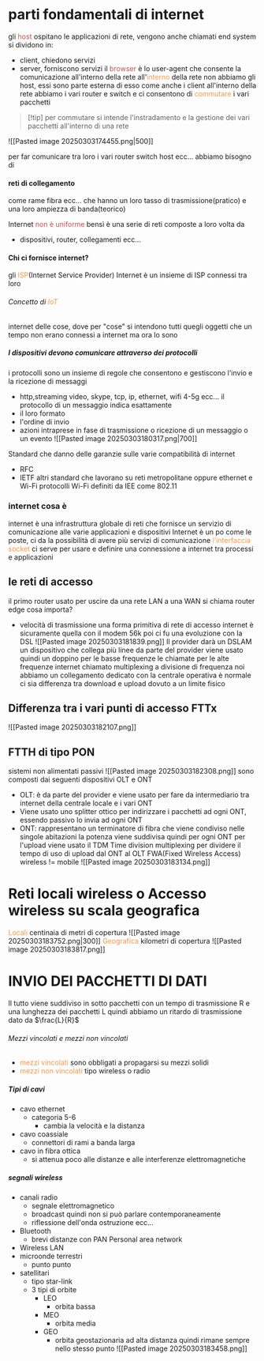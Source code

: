 # parti fondamentali di internet
gli <font color="#c0504d">host</font> ospitano le applicazioni di rete, vengono anche chiamati end system si dividono in:
- client, chiedono servizi
- server, forniscono servizi
il <font color="#c0504d">browser</font> è lo user-agent che consente la comunicazione all'interno della rete
all'<font color="#f79646">interno</font> della rete non abbiamo gli host, essi sono parte esterna di esso come anche i client
all'interno della rete abbiamo i vari router e switch e ci consentono di <font color="#f79646">commutare</font> i vari pacchetti
>[!tip] per commutare si intende l'instradamento e la gestione dei vari pacchetti all'interno di una rete


![[Pasted image 20250303174455.png|500]]

per far comunicare tra loro i vari router switch host ecc... abbiamo bisogno di 
#### reti di collegamento
come rame fibra ecc... che hanno un loro tasso di trasmissione(pratico) e una loro ampiezza di banda(teorico)

Internet <font color="#c0504d">non è uniforme</font> bensì è una serie di reti composte a loro volta da 
 - dispositivi, router, collegamenti ecc...
#### Chi ci fornisce internet?
gli <font color="#f79646">ISP</font>(Internet Service Provider)
Internet è un insieme di ISP connessi tra loro
###### Concetto di <font color="#f79646">IoT</font>
internet delle cose, dove per "cose" si intendono tutti quegli oggetti che un tempo non erano connessi a internet ma ora lo sono

##### I dispositivi devono comunicare attraverso dei protocolli
i protocolli sono un insieme di regole che consentono e gestiscono l'invio e la ricezione di messaggi 
- http,streaming video, skype, tcp, ip, ethernet, wifi 4-5g ecc...
il protocollo di un messaggio indica esattamente
- il loro formato
- l'ordine di invio
- azioni intraprese in fase di trasmissione o ricezione di un messaggio o un evento
![[Pasted image 20250303180317.png|700]]

Standard che danno delle garanzie sulle varie compatibilità di internet
- RFC
- IETF
altri standard che lavorano su reti metropolitane oppure ethernet e Wi-Fi
protocolli Wi-Fi definiti da IEE come 802.11
### internet cosa è
internet è una infrastruttura globale di reti che fornisce un servizio di comunicazione alle varie applicazioni e dispositivi
Internet è un po come le poste, ci da la possibilità di avere più servizi di comunicazione
<font color="#f79646">l'interfaccia socket </font>ci serve per usare e definire una connessione a internet tra processi e applicazioni 
## le reti di accesso 
il primo router usato per uscire da una rete LAN a una WAN si chiama router edge
cosa importa? 
- velocità di trasmissione
una forma primitiva di rete di accesso internet è sicuramente quella con il modem 56k
poi ci fu una evoluzione con la DSL
![[Pasted image 20250303181839.png]]
Il provider darà un DSLAM un dispositivo che collega più linee da parte del provider
viene usato quindi un doppino per le basse frequenze le chiamate per le alte frequenze internet chiamato multiplexing a divisione di frequenza
noi abbiamo un collegamento dedicato con la centrale operativa
è normale ci sia differenza tra download e upload dovuto a un limite fisico
## Differenza tra i vari punti di accesso FTTx
![[Pasted image 20250303182107.png]]
## FTTH di tipo PON
sistemi non alimentati passivi
![[Pasted image 20250303182308.png]]
sono composti dai seguenti dispositivi OLT e ONT
- OLT: è da parte del provider e viene usato per fare da intermediario tra internet della centrale locale e i vari ONT 
- Viene usato uno splitter ottico per indirizzare i pacchetti ad ogni ONT, essendo passivo lo invia ad ogni ONT
- ONT: rappresentano un terminatore di fibra che viene condiviso nelle singole abitazioni
la potenza viene suddivisa quindi per ogni ONT
per l'upload viene usato il TDM Time division multiplexing per dividere il tempo di uso di upload dal ONT al OLT
FWA(Fixed Wireless Access)
wireless != mobile
![[Pasted image 20250303183134.png]]

# Reti locali wireless o Accesso wireless su scala geografica
<font color="#f79646">Locali</font> centinaia di metri di copertura
![[Pasted image 20250303183752.png|300]]
<font color="#f79646">Geografica</font> kilometri di copertura
![[Pasted image 20250303183817.png]]
# INVIO DEI PACCHETTI DI DATI
Il tutto viene suddiviso in sotto pacchetti con un tempo di trasmissione R e una lunghezza dei pacchetti L quindi abbiamo un ritardo di trasmissione dato da $\frac{L}{R}$
###### Mezzi vincolati e mezzi non vincolati
- <font color="#f79646">mezzi vincolati</font> sono obbligati a propagarsi su mezzi solidi
- <font color="#f79646">mezzi non vincolati</font> tipo wireless o radio
##### Tipi di cavi
- cavo ethernet
	- categoria 5-6
		- cambia la velocità e la distanza
- cavo coassiale
	- connettori di rami a banda larga
- cavo in fibra ottica
	- si attenua poco alle distanze e alle interferenze elettromagnetiche
##### segnali wireless
- canali radio
	- segnale elettromagnetico
	- broadcast quindi non si può parlare contemporaneamente
	- riflessione dell'onda ostruzione ecc...
- Bluetooth
	- brevi distanze con PAN Personal area network
- Wireless LAN
- microonde terrestri
	- punto punto
- satellitari
	- tipo star-link
	- 3 tipi di orbite
		- LEO
			- orbita bassa
		- MEO
			- orbita media
		- GEO
			- orbita geostazionaria ad alta distanza quindi rimane sempre nello stesso punto
![[Pasted image 20250303183458.png]]

